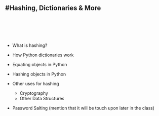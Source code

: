 #Hashing, Dictionaries & More
---
<br>
<br>
<br>
<br>

- What is hashing?

- How Python dictionaries work
- Equating objects in Python
- Hashing objects in Python
- Other uses for hashing
	- Cryptography
	- Other Data Structures 

+ Password Salting (mention that it will be touch upon later in the class)